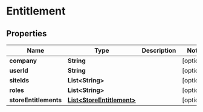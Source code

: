 

# Entitlement


## Properties

| Name | Type | Description | Notes |
|------------ | ------------- | ------------- | -------------|
|**company** | **String** |  |  [optional] |
|**userId** | **String** |  |  [optional] |
|**siteIds** | **List&lt;String&gt;** |  |  [optional] |
|**roles** | **List&lt;String&gt;** |  |  [optional] |
|**storeEntitlements** | [**List&lt;StoreEntitlement&gt;**](StoreEntitlement.md) |  |  [optional] |



